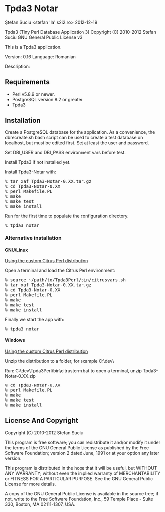 Tpda3 Notar
===========
Ștefan Suciu <stefan 'la' s2i2.ro>
2012-12-19

Tpda3 (Tiny Perl Database Application 3)
Copyright (C) 2010-2012  Stefan Suciu
GNU General Public License v3

This is a Tpda3 application.

Version:  0.16
Language: Romanian

Description:


Requirements
------------

- Perl v5.8.9 or newer.
- PostgreSQL version 8.2 or greater
- Tpda3

Installation
------------

Create a PostgreSQL database for the application.  As a convenience,
the dbrecreate.sh bash script can be used to create a test database on
localhost, but must be edited first.  Set at least the user and
password.

Set DBI_USER and DBI_PASS environment vars before test.

Install Tpda3 if not installed yet.

Install Tpda3-Notar with:

<pre>
% tar xaf Tpda3-Notar-0.XX.tar.gz
% cd Tpda3-Notar-0.XX
% perl Makefile.PL
% make
% make test
% make install
</pre>

Run for the first time to populate the configuration directory.

<pre>
% tpda3 notar
</pre>

### Alternative installation

#### GNU/Linux

[Using the custom Citrus Perl distribution](http://sourceforge.net/projects/tpda/files/CitrusPerl-Tpda3/tpda3perl-standard-51402-20903-linux-x86-061.tar.gz/download)

Open a terminal and load the Citrus Perl environment:

<pre>
% source ~/path/to/Tpda3Perl/bin/citrusvars.sh
% tar xaf Tpda3-Notar-0.XX.tar.gz
% cd Tpda3-Notar-0.XX
% perl Makefile.PL
% make
% make test
% make install
</pre>

Finally we start the app with:

<pre>
% tpda3 notar
</pre>

#### Windows

[Using the custom Citrus Perl distribution](http://sourceforge.net/projects/tpda/files/CitrusPerl-Tpda3/tpda3perl-standard-51402-20903-msw-x86-062.zip/download)

Unzip the distribution to a folder, for example C:\dev\

Run: C:\dev\Tpda3Perl\bin\citrusterm.bat to open a terminal, unzip
Tpda3-Notar-0.XX.zip

<pre>
% cd Tpda3-Notar-0.XX
% perl Makefile.PL
% make
% make test
% make install
</pre>

License And Copyright
---------------------

Copyright (C) 2010-2012 Stefan Suciu

This program is free software; you can redistribute it and/or modify
it under the terms of the GNU General Public License as published by
the Free Software Foundation; version 2 dated June, 1991 or at your option
any later version.

This program is distributed in the hope that it will be useful,
but WITHOUT ANY WARRANTY; without even the implied warranty of
MERCHANTABILITY or FITNESS FOR A PARTICULAR PURPOSE.  See the
GNU General Public License for more details.

A copy of the GNU General Public License is available in the source tree;
if not, write to the Free Software Foundation, Inc.,
59 Temple Place - Suite 330, Boston, MA 02111-1307, USA.
